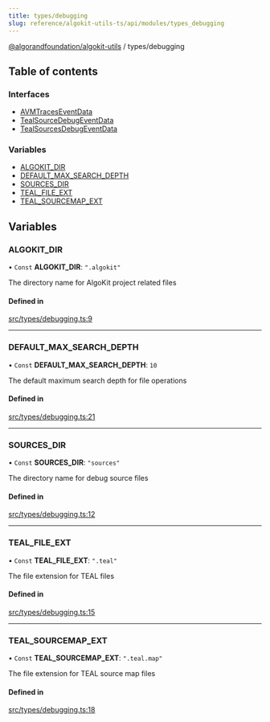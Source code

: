 ```yaml
---
title: types/debugging
slug: reference/algokit-utils-ts/api/modules/types_debugging
---
```

[@algorandfoundation/algokit-utils](/reference/algokit-utils-ts/api/overview) / types/debugging



## Table of contents

### Interfaces

- [AVMTracesEventData](/reference/algokit-utils-ts/api/interfaces/types_debuggingavmtraceseventdata/)
- [TealSourceDebugEventData](/reference/algokit-utils-ts/api/interfaces/types_debuggingtealsourcedebugeventdata/)
- [TealSourcesDebugEventData](/reference/algokit-utils-ts/api/interfaces/types_debuggingtealsourcesdebugeventdata/)

### Variables

- [ALGOKIT\_DIR](#algokit_dir)
- [DEFAULT\_MAX\_SEARCH\_DEPTH](#default_max_search_depth)
- [SOURCES\_DIR](#sources_dir)
- [TEAL\_FILE\_EXT](#teal_file_ext)
- [TEAL\_SOURCEMAP\_EXT](#teal_sourcemap_ext)

## Variables

### ALGOKIT\_DIR

• `Const` **ALGOKIT\_DIR**: ``".algokit"``

The directory name for AlgoKit project related files

#### Defined in

[src/types/debugging.ts:9](https://github.com/algorandfoundation/algokit-utils-ts/blob/main/src/types/debugging.ts#L9)

___

### DEFAULT\_MAX\_SEARCH\_DEPTH

• `Const` **DEFAULT\_MAX\_SEARCH\_DEPTH**: ``10``

The default maximum search depth for file operations

#### Defined in

[src/types/debugging.ts:21](https://github.com/algorandfoundation/algokit-utils-ts/blob/main/src/types/debugging.ts#L21)

___

### SOURCES\_DIR

• `Const` **SOURCES\_DIR**: ``"sources"``

The directory name for debug source files

#### Defined in

[src/types/debugging.ts:12](https://github.com/algorandfoundation/algokit-utils-ts/blob/main/src/types/debugging.ts#L12)

___

### TEAL\_FILE\_EXT

• `Const` **TEAL\_FILE\_EXT**: ``".teal"``

The file extension for TEAL files

#### Defined in

[src/types/debugging.ts:15](https://github.com/algorandfoundation/algokit-utils-ts/blob/main/src/types/debugging.ts#L15)

___

### TEAL\_SOURCEMAP\_EXT

• `Const` **TEAL\_SOURCEMAP\_EXT**: ``".teal.map"``

The file extension for TEAL source map files

#### Defined in

[src/types/debugging.ts:18](https://github.com/algorandfoundation/algokit-utils-ts/blob/main/src/types/debugging.ts#L18)